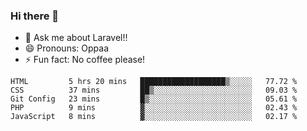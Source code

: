 ### Hi there 👋

<!--
**reubenwedson/reubenwedson** is a ✨ _special_ ✨ repository because its `README.md` (this file) appears on your GitHub profile.
Here are some ideas to get you started:
- 📫 How to reach me: 
- 🔭 I’m currently working on awesome talent app
- 🌱 I’m currently learning extreme Vue js technical stuffs
- 👯 I’m looking to collaborate on start ups challenges
- 🤔 I’m looking for help with time
-->
- 💬 Ask me about Laravel!!
- 😄 Pronouns: Oppaa
- ⚡ Fun fact: No coffee please!

<!--START_SECTION:waka-->
```text
HTML         5 hrs 20 mins   ███████████████████▒░░░░░   77.72 % 
CSS          37 mins         ██▒░░░░░░░░░░░░░░░░░░░░░░   09.03 % 
Git Config   23 mins         █▒░░░░░░░░░░░░░░░░░░░░░░░   05.61 % 
PHP          9 mins          ▓░░░░░░░░░░░░░░░░░░░░░░░░   02.43 % 
JavaScript   8 mins          ▓░░░░░░░░░░░░░░░░░░░░░░░░   02.17 % 
```
<!--END_SECTION:waka-->
